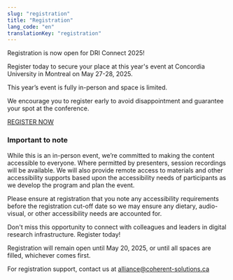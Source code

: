 ```yaml
---
slug: "registration"
title: "Registration"
lang_code: "en"
translationKey: "registration"
---
```


Registration is now open for DRI Connect 2025! 

Register today to secure your place at this year's event at Concordia University in Montreal on May 27-28, 2025.  

This year’s event is fully in-person and space is limited.  

We encourage you to register early to avoid disappointment and guarantee your spot at the conference. 

 
<a href=https://events.myconferencesuite.com/SpringDRIConnect2025/reg/landing target="_blank">REGISTER NOW</a>


 

### Important to note 

While this is an in-person event, we’re committed to making the content accessible to everyone. Where permitted by presenters, session recordings will be available. We will also provide remote access to materials and other accessibility supports based upon the accessibility needs of participants as we develop the program and plan the event.  

Please ensure at registration that you note any accessibility requirements before the registration cut-off date so we may ensure any dietary, audio-visual, or other accessibility needs are accounted for. 

 

Don't miss this opportunity to connect with colleagues and leaders in digital research infrastructure. Register today! 

Registration will remain open until May 20, 2025, or until all spaces are filled, whichever comes first. 

For registration support, contact us at alliance@coherent-solutions.ca  

<!--
In Person Registration has been filled up. However, virtual attendance remains open.
Please register at the following link:
<https://events.myconferencesuite.com/DRIConnect/reg/landing>

## Cost

There is no cost to attend this event.
However, flight, accommodations and any meals outside of the event
offerings are the responsibility of each attendee to coordinate.

-->